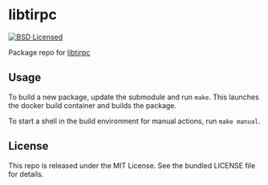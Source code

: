 libtirpc
==========

[![BSD Licensed](http://img.shields.io/badge/license-BSD-green.svg)](https://tldrlegal.com/license/bsd-3-clause-license-(revised))

Package repo for [libtirpc](http://nfsv4.bullopensource.org/doc/tirpc_rpcbind.php)

## Usage

To build a new package, update the submodule and run `make`. This launches the docker build container and builds the package.

To start a shell in the build environment for manual actions, run `make manual`.

## License

This repo is released under the MIT License. See the bundled LICENSE file for details.

